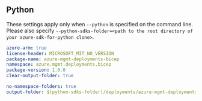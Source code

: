 ## Python

These settings apply only when `--python` is specified on the command line.
Please also specify `--python-sdks-folder=<path to the root directory of your azure-sdk-for-python clone>`.

``` yaml $(python)
azure-arm: true
license-header: MICROSOFT_MIT_NO_VERSION
package-name: azure-mgmt-deployments-bicep
namespace: azure.mgmt.deployments.bicep
package-version: 1.0.0
clear-output-folder: true
```

``` yaml $(python)
no-namespace-folders: true
output-folder: $(python-sdks-folder)/deployments/azure-mgmt-deployments-bicep/azure/mgmt/deployments/bicep
```
